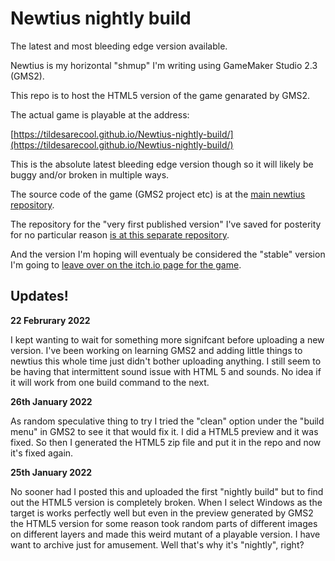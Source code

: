 # Newtius nightly build
The latest and most bleeding edge version available.

Newtius is my horizontal "shmup" I'm writing using GameMaker Studio 2.3 (GMS2). 

This repo is to host the HTML5 version of the game genarated by GMS2. 

The actual game is playable at the address:

[https://tildesarecool.github.io/Newtius-nightly-build/](https://tildesarecool.github.io/Newtius-nightly-build/)

This is the absolute latest bleeding edge version though so it will likely be buggy and/or broken in multiple ways.

The source code of the game (GMS2 project etc) is at the [main newtius repository](https://github.com/tildesarecool/newtius). 

The repository for the "very first published version" I've saved for posterity for no particular reason [is at this separate repository](https://github.com/tildesarecool/newtius_pre-alpha-1-playable-800x600).

And the version I'm hoping will eventualy be considered the "stable" version I'm going to [leave over on the itch.io page for the game](https://tildesarecool.itch.io/newtius).

## Updates!

**22 Februrary 2022**

I kept wanting to wait for something more signifcant before uploading a new version. I've been working on learning GMS2 and adding little things to newtius this whole time just
didn't bother uploading anything. I still seem to be having that intermittent sound issue with HTML 5 and sounds. No idea if it will work from one build command to the next.

**26th January 2022**

As random speculative thing to try I tried the "clean" option under the "build menu" in GMS2 to see it that would fix it. I did a HTML5 preview and it was fixed. So then I generated the HTML5 zip file and put it in the repo and now it's fixed again. 

**25th January 2022**

No sooner had I posted this and uploaded the first "nightly build" but to find out the HTML5 version is completely broken. When I select Windows as the target is works perfectly well but even in the preview generated by GMS2 the HTML5 version for some reason took random parts of different images on different layers and made this weird mutant of a playable version. I have want to archive just for amusement. Well that's why it's "nightly", right?